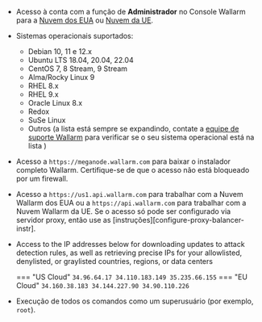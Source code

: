 * Acesso à conta com a função de **Administrador** no Console Wallarm para a [Nuvem dos EUA](https://us1.my.wallarm.com/) ou [Nuvem da UE](https://my.wallarm.com/).
* Sistemas operacionais suportados:

    * Debian 10, 11 e 12.x
    * Ubuntu LTS 18.04, 20.04, 22.04
    * CentOS 7, 8 Stream, 9 Stream
    * Alma/Rocky Linux 9
    * RHEL 8.x
    * RHEL 9.x
    * Oracle Linux 8.x
    * Redox
    * SuSe Linux
    * Outros (a lista está sempre se expandindo, contate a [equipe de suporte Wallarm](mailto:support@wallarm.com) para verificar se o seu sistema operacional está na lista )
    
* Acesso a `https://meganode.wallarm.com` para baixar o instalador completo Wallarm. Certifique-se de que o acesso não está bloqueado por um firewall.
* Acesso a `https://us1.api.wallarm.com` para trabalhar com a Nuvem Wallarm dos EUA ou a `https://api.wallarm.com` para trabalhar com a Nuvem Wallarm da UE. Se o acesso só pode ser configurado via servidor proxy, então use as [instruções][configure-proxy-balancer-instr].
* Access to the IP addresses below for downloading updates to attack detection rules, as well as retrieving precise IPs for your allowlisted, denylisted, or graylisted countries, regions, or data centers

    === "US Cloud"
        ```
        34.96.64.17
        34.110.183.149
        35.235.66.155
        ```
    === "EU Cloud"
        ```
        34.160.38.183
        34.144.227.90
        34.90.110.226
        ```
* Execução de todos os comandos como um superusuário (por exemplo, `root`).